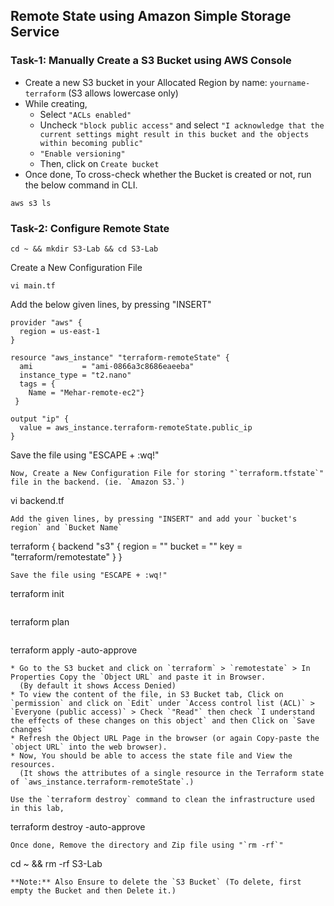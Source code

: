 
## Remote State using Amazon Simple Storage Service 

### Task-1: Manually Create a S3 Bucket using AWS Console 

* Create a new S3 bucket in your Allocated Region by name: `yourname-terraform` (S3 allows lowercase only)
* While creating,
    - Select `"ACLs enabled"`
    - Uncheck `"block public access"` and select `"I acknowledge that the current settings might result in this bucket and the objects within becoming public"`
    - `"Enable versioning"`
    - Then, click on `Create bucket`
* Once done, To cross-check whether the Bucket is created or not, run the below command in CLI.
```
aws s3 ls 
```
### Task-2: Configure Remote State
```
cd ~ && mkdir S3-Lab && cd S3-Lab
```
Create a New Configuration File 
```
vi main.tf
```
Add the below given lines, by pressing "INSERT"  
```
provider "aws" {
  region = us-east-1
}

resource "aws_instance" "terraform-remoteState" {
  ami           = "ami-0866a3c8686eaeeba"
  instance_type = "t2.nano"
  tags = {
    Name = "Mehar-remote-ec2"}
 }

output "ip" {
  value = aws_instance.terraform-remoteState.public_ip
}
```
Save the file using "ESCAPE + :wq!"
```
Now, Create a New Configuration File for storing "`terraform.tfstate`" file in the backend. (ie. `Amazon S3.`)

```
vi backend.tf
```
Add the given lines, by pressing "INSERT" and add your `bucket's region` and `Bucket Name`
```
terraform {
  backend "s3" {
    region = "<Replace your s3 bucket region>"
    bucket = "<Replace your s3 bucket name>"
    key    = "terraform/remotestate"
  }
}
```
Save the file using "ESCAPE + :wq!"
```
terraform init
```
```
terraform plan
```
```
terraform apply -auto-approve
```
* Go to the S3 bucket and click on `terraform` > `remotestate` > In Properties Copy the `Object URL` and paste it in Browser.
  (By default it shows Access Denied)
* To view the content of the file, in S3 Bucket tab, Click on `permission` and click on `Edit` under `Access control list (ACL)` > `Everyone (public access)` > Check `"Read"` then check `I understand the effects of these changes on this object` and then Click on `Save changes`
* Refresh the Object URL Page in the browser (or again Copy-paste the `object URL` into the web browser).
* Now, You should be able to access the state file and View the resources.
  (It shows the attributes of a single resource in the Terraform state of `aws_instance.terraform-remoteState`.)

Use the `terraform destroy` command to clean the infrastructure used in this lab, 
```
terraform destroy -auto-approve
```
Once done, Remove the directory and Zip file using "`rm -rf`"
```
cd ~ && rm -rf S3-Lab
```
**Note:** Also Ensure to delete the `S3 Bucket` (To delete, first empty the Bucket and then Delete it.)
